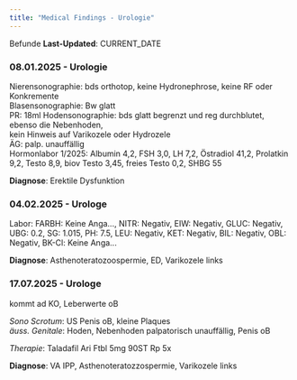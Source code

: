 ```yaml
---
title: "Medical Findings - Urologie"
---
```

Befunde
**Last-Updated**: CURRENT_DATE

### 08.01.2025 - Urologie
Nierensonographie: bds orthotop, keine Hydronephrose, keine RF oder Konkremente  
Blasensonographie: Bw glatt  
PR: 18ml
Hodensonographie: bds glatt begrenzt und reg durchblutet, ebenso die Nebenhoden,  
kein Hinweis auf Varikozele oder Hydrozele  
ÄG: palp. unauffällig  
Hormonlabor 1/2025: Albumin 4,2, FSH 3,0, LH 7,2, Östradiol 41,2, Prolatkin 9,2,
Testo 8,9, biov Testo 3,45, freies Testo 0,2, SHBG 55  

**Diagnose**: Erektile Dysfunktion

### 04.02.2025 - Urologe
Labor: FARBH: Keine Anga..., NITR: Negativ, EIW: Negativ, GLUC: Negativ, UBG:
0.2, SG: 1.015, PH: 7.5, LEU: Negativ, KET: Negativ, BIL: Negativ, OBL: Negativ,
BK-Cl: Keine Anga...

**Diagnose**: Asthenoteratozoospermie, ED, Varikozele links 

### 17.07.2025 - Urologe
kommt ad KO, Leberwerte oB

*Sono Scrotum*: US Penis oB, kleine Plaques  
*äuss. Genitale*: Hoden, Nebenhoden palpatorisch unauffällig, Penis oB  

*Therapie*: Taladafil Ari Ftbl 5mg 90ST Rp 5x

**Diagnose**: VA IPP, Asthenoteratozzospermie, Varikozele links
